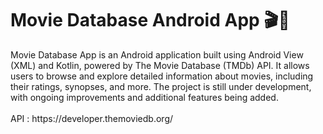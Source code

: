 <h1>Movie Database Android App 🎬🍿</h1>

<p>Movie Database App is an Android application built using Android View (XML) and Kotlin, powered by The Movie Database (TMDb) API. It allows users to browse and explore detailed information about movies, including their ratings, synopses, and more. The project is still under development, with ongoing improvements and additional features being added.
  <br><br>API : https://developer.themoviedb.org/
</p>
